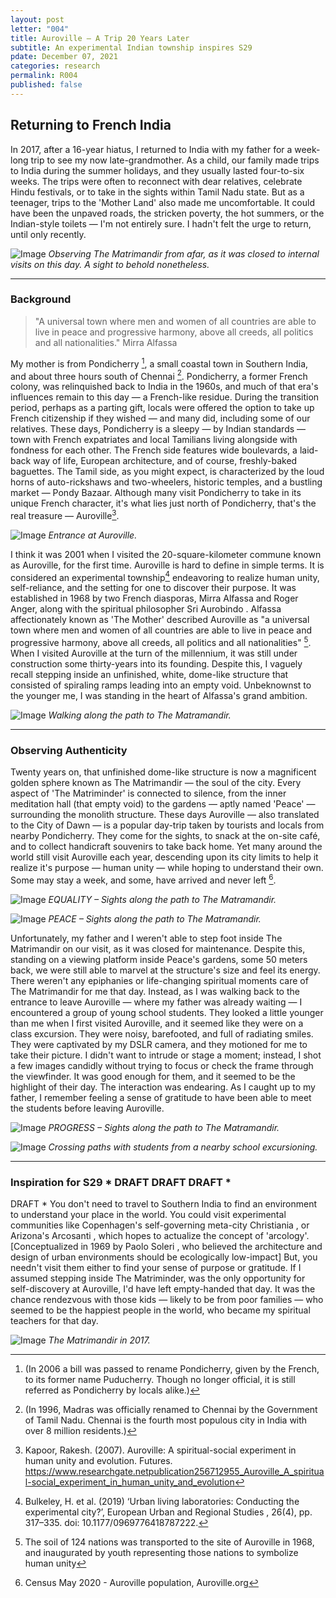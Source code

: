```yaml
---
layout: post
letter: "004"
title: Auroville – A Trip 20 Years Later   
subtitle: An experimental Indian township inspires S29
pdate: December 07, 2021
categories: research
permalink: R004
published: false
---
```


## Returning to French India

In 2017, after a 16-year hiatus, I returned to India with my father for a week-long trip to see my now
late-grandmother. As a child, our family made trips to India during the summer holidays, and they usually
lasted four-to-six weeks. The trips were often to reconnect with dear relatives, celebrate Hindu festivals,
or to take in the sights within Tamil Nadu state. But as a teenager, trips to the 'Mother Land' also made
me uncomfortable. It could have been the unpaved roads, the stricken poverty, the hot summers, or the
Indian-style toilets — I'm not entirely sure. I hadn't felt the urge to return, until only recently.

![Image](/assets/images/002-20.jpg)
*Observing The Matrimandir from afar, as it was closed to internal visits on this day. A sight to behold nonetheless.*

---

### Background

> "A universal town where men and women of all countries are able to live in peace and progressive harmony, above all creeds, all politics and all nationalities." Mirra Alfassa

My mother is from Pondicherry [^1], a
small coastal town in Southern India, and about three hours south of Chennai [^2]. Pondicherry, a former French colony, was relinquished back to
India in the 1960s, and much of that era's influences remain to this day — a French-like residue. During
the transition period, perhaps as a parting gift, locals were offered the option to take up French citizenship
if they wished — and many did, including some of our relatives. These days, Pondicherry is a sleepy —
by Indian standards — town with French expatriates and local Tamilians living alongside with fondness for
each other. The French side features wide boulevards, a laid-back way of life, European architecture, and
of course, freshly-baked baguettes. The Tamil side, as you might expect, is characterized by the loud
horns of auto-rickshaws and two-wheelers, historic temples, and a bustling market — Pondy Bazaar.
Although many visit Pondicherry to take in its unique French character, it's what lies just north of
Pondicherry, that's the real treasure — Auroville[^3].

![Image](/assets/images/002-19.jpg)
*Entrance at Auroville.*

I think it was 2001 when I visited the 20-square-kilometer commune known as Auroville, for the first time.
Auroville is hard to define in simple terms. It is considered an experimental township[^4] endeavoring to
realize human unity, self-reliance, and the setting for one to discover their purpose. It was established in
1968 by two French diasporas, Mirra Alfassa and Roger Anger, along with the spiritual philosopher Sri
Aurobindo . Alfassa affectionately known as 'The Mother' described Auroville as "a universal town where
men and women of all countries are able to live in peace and progressive harmony, above all creeds, all
politics and all nationalities" [^5]. When I visited Auroville at the
turn of the millennium, it was still under construction some thirty-years into its founding. Despite this, I
vaguely recall stepping inside an unfinished, white, dome-like structure that consisted of spiraling ramps
leading into an empty void. Unbeknownst to the younger me, I was standing in the heart of Alfassa's
grand ambition.

![Image](/assets/images/002-22.jpg)
*Walking along the path to The Matramandir.*

---

### Observing Authenticity

Twenty years on, that unfinished dome-like structure is now a magnificent golden sphere known as The
Matrimandir — the soul of the city. Every aspect of 'The Matriminder' is connected to silence, from the
inner meditation hall (that empty void) to the gardens — aptly named 'Peace' — surrounding the monolith
structure. These days Auroville — also translated to the City of Dawn — is a popular day-trip taken by
tourists and locals from nearby Pondicherry. They come for the sights, to snack at the on-site café, and to
collect handicraft souvenirs to take back home. Yet many around the world still visit Auroville each year,
descending upon its city limits to help it realize it's purpose — human unity — while hoping to understand
their own. Some may stay a week, and some, have arrived and never left [^6].

![Image](/assets/images/002-17.jpg)
*EQUALITY – Sights along the path to The Matramandir.*

![Image](/assets/images/002-18.jpg)
*PEACE – Sights along the path to The Matramandir.*

Unfortunately, my father and I weren't able to step foot inside The Matrimandir on our visit, as it was
closed for maintenance. Despite this, standing on a viewing platform inside Peace's gardens, some 50
meters back, we were still able to marvel at the structure's size and feel its energy. There weren't any
epiphanies or life-changing spiritual moments care of The Matrimandir for me that day. Instead, as I was
walking back to the entrance to leave Auroville — where my father was already waiting — I encountered a
group of young school students. They looked a little younger than me when I first visited Auroville, and it
seemed like they were on a class excursion. They were noisy, barefooted, and full of radiating smiles.
They were captivated by my DSLR camera, and they motioned for me to take their picture. I didn't want to
intrude or stage a moment; instead, I shot a few images candidly without trying to focus or check the
frame through the viewfinder. It was good enough for them, and it seemed to be the highlight of their day.
The interaction was endearing. As I caught up to my father, I remember feeling a sense of gratitude to
have been able to meet the students before leaving Auroville. 

![Image](/assets/images/002-14.jpg)
*PROGRESS – Sights along the path to The Matramandir.*

![Image](/assets/images/002-9.jpg)
*Crossing paths with students from a nearby school excursioning.*

---

### Inspiration for S29 * DRAFT DRAFT DRAFT *

DRAFT * You don't need to travel to Southern India to find an environment to understand your place in the world.
You could visit experimental communities like Copenhagen's self-governing meta-city Christiania , or
Arizona's Arcosanti , which hopes to actualize the concept of 'arcology'. [Conceptualized in 1969 by Paolo
Soleri , who believed the architecture and design of urban environments should be ecologically
low-impact] But, you needn't visit them either to find your sense of purpose or gratitude. If I assumed
stepping inside The Matriminder, was the only opportunity for self-discovery at Auroville, I'd have left
empty-handed that day. It was the chance rendezvous with those kids — likely to be from poor families —
who seemed to be the happiest people in the world, who became my spiritual teachers for that day.

![Image](/assets/images/002-21.jpg)
*The Matrimandir in 2017.*

[^1]: (In 2006 a bill was passed to rename Pondicherry, given by the French, to its former name Puducherry. Though no longer official, it is still referred as Pondicherry by locals alike.)
[^2]: (In 1996, Madras was officially renamed to Chennai by the Government of Tamil Nadu. Chennai is the fourth most populous city in India with over 8 million residents.)
[^3]: Kapoor, Rakesh. (2007). Auroville: A spiritual-social experiment in human unity and evolution. Futures. https://www.researchgate.netpublication256712955_Auroville_A_spiritual-social_experiment_in_human_unity_and_evolution
[^4]: Bulkeley, H. et al. (2019) ‘Urban living laboratories: Conducting the experimental city?’, European Urban and Regional Studies , 26(4), pp. 317–335. doi: 10.1177/0969776418787222.
[^5]: The soil of 124 nations was transported to the site of Auroville in 1968, and inaugurated by youth representing those nations to symbolize human unity
[^6]: Census May 2020 - Auroville population, Auroville.org